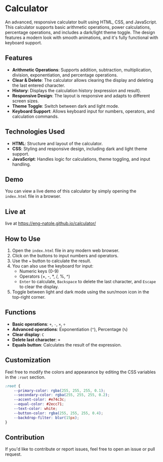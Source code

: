 
 



# Calculator

An advanced, responsive calculator built using HTML, CSS, and JavaScript. This calculator supports basic arithmetic operations, power calculations, percentage operations, and includes a dark/light theme toggle. The design features a modern look with smooth animations, and it's fully functional with keyboard support.

## Features

- **Arithmetic Operations**: Supports addition, subtraction, multiplication, division, exponentiation, and percentage operations.
- **Clear & Delete**: The calculator allows clearing the display and deleting the last entered character.
- **History**: Displays the calculation history (expression and result).
- **Responsive Design**: The layout is responsive and adapts to different screen sizes.
- **Theme Toggle**: Switch between dark and light mode.
- **Keyboard Support**: Allows keyboard input for numbers, operators, and calculation commands.

## Technologies Used

- **HTML**: Structure and layout of the calculator.
- **CSS**: Styling and responsive design, including dark and light theme support.
- **JavaScript**: Handles logic for calculations, theme toggling, and input handling.

## Demo

You can view a live demo of this calculator by simply opening the `index.html` file in a browser.

## Live at
 live at https://eng-natole.github.io/calculator/
 
## How to Use

1. Open the `index.html` file in any modern web browser.
2. Click on the buttons to input numbers and operators.
3. Use the `=` button to calculate the result.
4. You can also use the keyboard for input:
   - Numeric keys (0-9)
   - Operators (+, -, \*, /, %, ^)
   - `Enter` to calculate, `Backspace` to delete the last character, and `Escape` to clear the display.
5. Toggle between light and dark mode using the sun/moon icon in the top-right corner.

## Functions

- **Basic operations**: `+`, `-`, `×`, `÷`
- **Advanced operations**: Exponentiation (`^`), Percentage (`%`)
- **Clear display**: `C`
- **Delete last character**: `⌫`
- **Equals button**: Calculates the result of the expression.

## Customization

Feel free to modify the colors and appearance by editing the CSS variables in the `:root` section.

```css
:root {
    --primary-color: rgba(255, 255, 255, 0.1);
    --secondary-color: rgba(255, 255, 255, 0.2);
    --accent-color: #e74c3c;
    --equal-color: #2ecc71;
    --text-color: white;
    --button-color: rgba(255, 255, 255, 0.4);
    --backdrop-filter: blur(15px);
}
```

## Contribution

If you'd like to contribute or report issues, feel free to open an issue or pull request.


